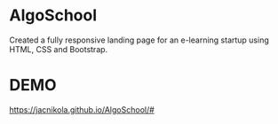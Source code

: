 # AlgoSchool

Created a fully responsive landing page for an e-learning startup using HTML, CSS and Bootstrap.

# DEMO

https://jacnikola.github.io/AlgoSchool/#
